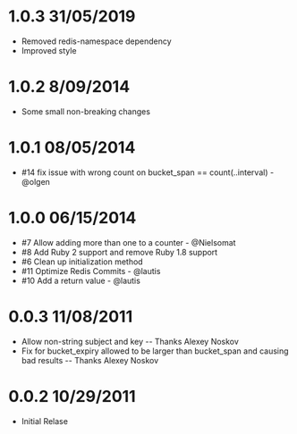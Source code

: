 # 1.0.3 31/05/2019

* Removed redis-namespace dependency
* Improved style

# 1.0.2 8/09/2014

* Some small non-breaking changes


# 1.0.1 08/05/2014

* #14 fix issue with wrong count on bucket_span == count(..interval) - @olgen


# 1.0.0 06/15/2014

* #7 Allow adding more than one to a counter - @Nielsomat
* #8 Add Ruby 2 support and remove Ruby 1.8 support
* #6 Clean up initialization method
* #11 Optimize Redis Commits - @lautis
* #10 Add a return value - @lautis


# 0.0.3 11/08/2011

* Allow non-string subject and key -- Thanks Alexey Noskov
* Fix for bucket_expiry allowed to be larger than bucket_span and causing bad results -- Thanks Alexey Noskov


# 0.0.2 10/29/2011

* Initial Relase
